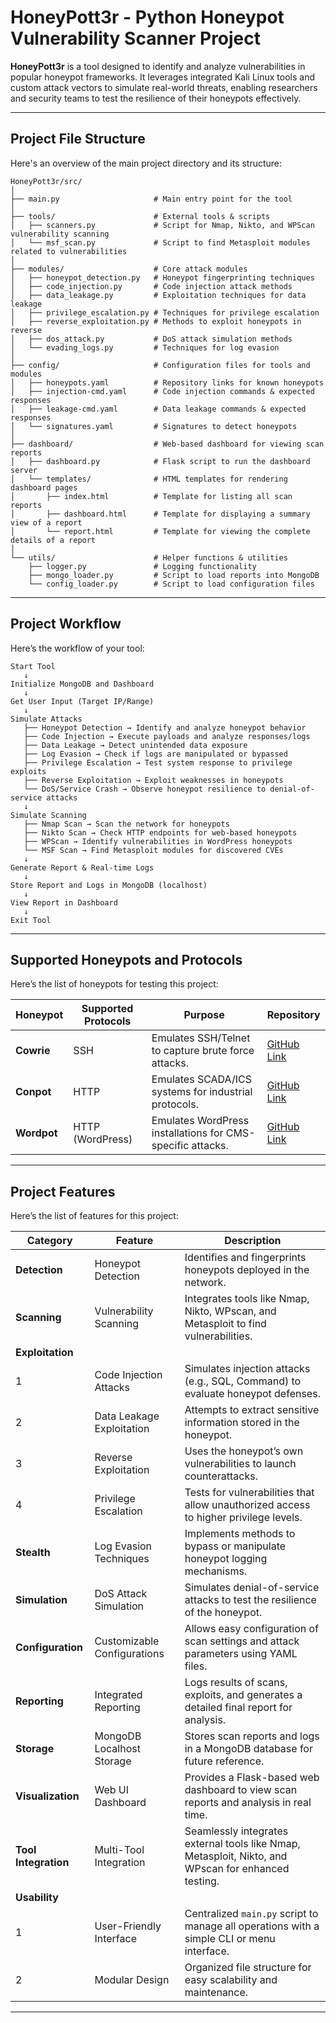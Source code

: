 # HoneyPott3r - Python Honeypot Vulnerability Scanner Project
**HoneyPott3r** is a tool designed to identify and analyze vulnerabilities in popular honeypot frameworks. It leverages integrated Kali Linux tools and custom attack vectors to simulate real-world threats, enabling researchers and security teams to test the resilience of their honeypots effectively.

---

## Project File Structure
Here's an overview of the main project directory and its structure:
```
HoneyPott3r/src/  
│  
├── main.py                     # Main entry point for the tool   
│  
├── tools/                      # External tools & scripts  
│   ├── scanners.py             # Script for Nmap, Nikto, and WPScan vulnerability scanning  
│   └── msf_scan.py             # Script to find Metasploit modules related to vulnerabilities  
│  
├── modules/                    # Core attack modules  
│   ├── honeypot_detection.py   # Honeypot fingerprinting techniques  
│   ├── code_injection.py       # Code injection attack methods  
│   ├── data_leakage.py         # Exploitation techniques for data leakage  
│   ├── privilege_escalation.py # Techniques for privilege escalation  
│   ├── reverse_exploitation.py # Methods to exploit honeypots in reverse  
│   ├── dos_attack.py           # DoS attack simulation methods  
│   └── evading_logs.py         # Techniques for log evasion  
│  
├── config/                     # Configuration files for tools and modules  
│   ├── honeypots.yaml          # Repository links for known honeypots  
│   ├── injection-cmd.yaml      # Code injection commands & expected responses  
│   ├── leakage-cmd.yaml        # Data leakage commands & expected responses  
│   └── signatures.yaml         # Signatures to detect honeypots  
│  
├── dashboard/                  # Web-based dashboard for viewing scan reports  
│   ├── dashboard.py            # Flask script to run the dashboard server  
│   └── templates/              # HTML templates for rendering dashboard pages  
│       ├── index.html          # Template for listing all scan reports  
│       ├── dashboard.html      # Template for displaying a summary view of a report  
│       └── report.html         # Template for viewing the complete details of a report  
│  
└── utils/                      # Helper functions & utilities  
    ├── logger.py               # Logging functionality  
    ├── mongo_loader.py         # Script to load reports into MongoDB  
    └── config_loader.py        # Script to load configuration files  

```
---

## Project Workflow
Here’s the workflow of your tool:
```
Start Tool  
   ↓  
Initialize MongoDB and Dashboard  
   ↓  
Get User Input (Target IP/Range)  
   ↓  
Simulate Attacks  
   ├── Honeypot Detection → Identify and analyze honeypot behavior  
   ├── Code Injection → Execute payloads and analyze responses/logs  
   ├── Data Leakage → Detect unintended data exposure  
   ├── Log Evasion → Check if logs are manipulated or bypassed  
   ├── Privilege Escalation → Test system response to privilege exploits  
   ├── Reverse Exploitation → Exploit weaknesses in honeypots  
   └── DoS/Service Crash → Observe honeypot resilience to denial-of-service attacks  
   ↓  
Simulate Scanning  
   ├── Nmap Scan → Scan the network for honeypots  
   ├── Nikto Scan → Check HTTP endpoints for web-based honeypots  
   ├── WPScan → Identify vulnerabilities in WordPress honeypots  
   └── MSF Scan → Find Metasploit modules for discovered CVEs  
   ↓  
Generate Report & Real-time Logs  
   ↓  
Store Report and Logs in MongoDB (localhost)  
   ↓  
View Report in Dashboard  
   ↓  
Exit Tool  
```
---

## Supported Honeypots and Protocols
Here’s the list of honeypots for testing this project:

| **Honeypot**  | **Supported Protocols**            | **Purpose**                                                                | **Repository**                                            |
|---------------|------------------------------------|----------------------------------------------------------------------------|-----------------------------------------------------------|
| **Cowrie**    | SSH                                | Emulates SSH/Telnet to capture brute force attacks.                        | [GitHub Link](https://github.com/cowrie/cowrie)           |
| **Conpot**    | HTTP                               | Emulates SCADA/ICS systems for industrial protocols.                       | [GitHub Link](https://github.com/mushorg/conpot)          |
| **Wordpot**   | HTTP (WordPress)                   | Emulates WordPress installations for CMS-specific attacks.                 | [GitHub Link](https://github.com/gbrindisi/wordpot)       |


<!-- | **Kippo**     | SSH                                | Simulates a medium-interaction SSH server for attack logging and analysis. | [GitHub Link](https://github.com/desaster/kippo)          |
| **Glastopf**  | HTTP                               | Emulates vulnerable web servers to capture attack patterns.                | [GitHub Link](https://github.com/mushorg/glastopf)        |
| **Dionaea**   | SMB, HTTP, FTP, TFTP, MSSQL, MySQL | Catches malware and collects samples for analysis.                         | [GitHub Link](https://github.com/DinoTools/dionaea)       |
| **Conpot**    | Modbus, SNMP, BACnet, HTTP, FTP    | Emulates SCADA/ICS systems for industrial protocols.                       | [GitHub Link](https://github.com/mushorg/conpot)          |
| **Wordpot**   | HTTP (WordPress)                   | Emulates WordPress installations for CMS-specific attacks.                 | [GitHub Link](https://github.com/gbrindisi/wordpot)       |
| **T-Pot**     | Multi (Cowrie, Dionaea, etc.)      | Multi-honeypot platform for various protocols.                             | [GitHub Link](https://github.com/telekom-security/tpotce) |
| **Honeyd**    | TCP, UDP, ICMP                     | Simulates multiple hosts and services on a network.                        | [GitHub Link](https://github.com/DataSoft/Honeyd)         |-->
---

## Project Features
Here’s the list of features for this project:

| **Category**              | **Feature**                     | **Description**                                                                                     |
|---------------------------|---------------------------------|-----------------------------------------------------------------------------------------------------|
| **Detection**             | Honeypot Detection              | Identifies and fingerprints honeypots deployed in the network.                                      |
| **Scanning**              | Vulnerability Scanning          | Integrates tools like Nmap, Nikto, WPscan, and Metasploit to find vulnerabilities.                  |
| **Exploitation**          |                                 |                                                                                                     |
|   1                       | Code Injection Attacks          | Simulates injection attacks (e.g., SQL, Command) to evaluate honeypot defenses.                     |
|   2                       | Data Leakage Exploitation       | Attempts to extract sensitive information stored in the honeypot.                                   |
|   3                       | Reverse Exploitation            | Uses the honeypot’s own vulnerabilities to launch counterattacks.                                   |
|   4                       | Privilege Escalation            | Tests for vulnerabilities that allow unauthorized access to higher privilege levels.                |
| **Stealth**               | Log Evasion Techniques          | Implements methods to bypass or manipulate honeypot logging mechanisms.                             |
| **Simulation**            | DoS Attack Simulation           | Simulates denial-of-service attacks to test the resilience of the honeypot.                         |
| **Configuration**         | Customizable Configurations     | Allows easy configuration of scan settings and attack parameters using YAML files.                  |
| **Reporting**             | Integrated Reporting            | Logs results of scans, exploits, and generates a detailed final report for analysis.                |
| **Storage**               | MongoDB Localhost Storage	      | Stores scan reports and logs in a MongoDB database for future reference.                            |
| **Visualization**	        | Web UI Dashboard	              | Provides a Flask-based web dashboard to view scan reports and analysis in real time.                |
| **Tool Integration**      | Multi-Tool Integration          | Seamlessly integrates external tools like Nmap, Metasploit, Nikto, and WPscan for enhanced testing. |
| **Usability**             |                                 |                                                                                                     |
|   1                       | User-Friendly Interface         | Centralized `main.py` script to manage all operations with a simple CLI or menu interface.          |
|   2                       | Modular Design                  | Organized file structure for easy scalability and maintenance.                                      |

---
